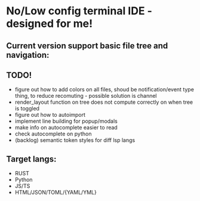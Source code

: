 # No/Low config terminal IDE - designed for me!

## Current version support basic file tree and navigation:
## TODO!
- figure out how to add colors on all files, shoud be notification/event type thing, to reduce recomuting - possible solution is channel
- render_layout function on tree does not compute correctly on when tree is toggled
- figure out how to autoimport
- implement line building for popup/modals
- make info on autocomplete easier to read
- check autocomplete on python
- (backlog) semantic token styles for diff lsp langs


## Target langs:
* RUST
* Python
* JS/TS
* HTML/JSON/TOML/{YAML/YML}
